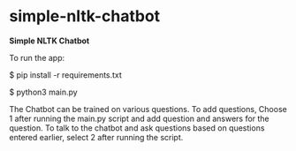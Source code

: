 # simple-nltk-chatbot

**Simple NLTK Chatbot**

To run the app:

$ pip install -r requirements.txt

$ python3 main.py


The Chatbot can be trained on various questions. To add questions, Choose 1 after running the main.py script and add question and answers for the question. To talk to the chatbot and ask questions based on questions entered earlier, select 2 after running the script. 
